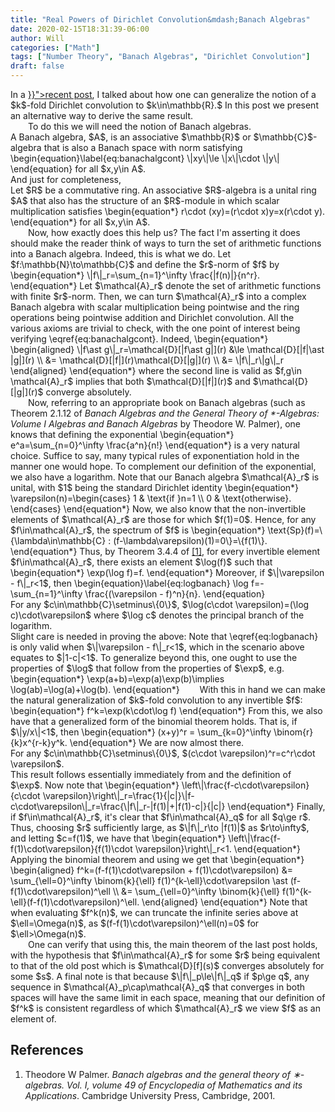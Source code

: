 ```yaml
---
title: "Real Powers of Dirichlet Convolution&mdash;Banach Algebras"
date: 2020-02-15T18:31:39-06:00
author: Will
categories: ["Math"]
tags: ["Number Theory", "Banach Algebras", "Dirichlet Convolution"]
draft: false
---
```


<div class="latex-post">
In a <a href="{{< ref "generalizeddirichletconvolution.md" >}}">recent post</a>, I talked about how one can generalize the notion of a $k$-fold Dirichlet convolution to $k\in\mathbb{R}.$ In this post we present an alternative way to derive the same result.
</div>

<!--more-->

<div class="latex-post">
&emsp;&emsp;To do this we will need the notion of Banach algebras.

<div class="definition" name="Banach algebra">
A Banach algebra, $A$, is an associative $\mathbb{R}$ or $\mathbb{C}$-algebra that is also a Banach space with norm satisfying
	\begin{equation}\label{eq:banachalgcont}
		\|xy\|\le \|x\|\cdot \|y\|
	\end{equation}
	for all $x,y\in A$.
</div>
And just for completeness,
<div class="definition" name="Associative algebra">
	Let $R$ be a commutative ring. An associative $R$-algebra is a unital ring $A$ that also has the structure of an $R$-module in which scalar multiplication satisfies
	\begin{equation*}
		r\cdot (xy)=(r\cdot x)y=x(r\cdot y).
	\end{equation*}
	for all $x,y\in A$.
</div>
&emsp;&emsp;Now, how exactly does this help us? The fact I'm asserting it does should make the reader think of ways to turn the set of arithmetic functions into a Banach algebra. Indeed, this is what we do. Let $f:\mathbb{N}\to\mathbb{C}$ and define the $r$-norm of $f$ by
\begin{equation*}
	\|f\|_r=\sum_{n=1}^\infty \frac{|f(n)|}{n^r}.
\end{equation*}
Let $\mathcal{A}_r$ denote the set of arithmetic functions with finite $r$-norm. Then, we can turn $\mathcal{A}_r$ into a complex Banach algebra with scalar multiplication being pointwise and the ring operations being pointwise addition and Dirichlet convolution. All the various axioms are trivial to check, with the one point of interest being verifying \eqref{eq:banachalgcont}. Indeed,
\begin{equation*}
	\begin{aligned}
		\|f\ast g\|_r=\mathcal{D}[|f\ast g|](r) &\le \mathcal{D}[|f|\ast |g|](r) \\
		&= \mathcal{D}[|f|](r)\mathcal{D}[|g|](r) \\  
  		&= \|f\|_r\|g\|_r  
	\end{aligned}
\end{equation*}
where the second line is valid as $f,g\in \mathcal{A}_r$ implies that both $\mathcal{D}[|f|](r)$ and $\mathcal{D}[|g|](r)$ converge absolutely.<br>
&emsp;&emsp;Now, referring to an appropriate book on Banach algebras (such as Theorem 2.1.12 of <i>Banach Algebras and the General Theory of *-Algebras: Volume I Algebras and Banach Algebras</i> by Theodore W. Palmer), one knows that defining the exponential
\begin{equation*}
	e^a=\sum_{n=0}^\infty \frac{a^n}{n!}
\end{equation*}
is a very natural choice. Suffice to say, many typical rules of exponentiation hold in the manner one would hope. To complement our definition of the exponential, we also have a logarithm. Note that our Banach algebra $\mathcal{A}_r$ is unital, with $1$ being the standard Dirichlet identity
\begin{equation*}
	\varepsilon(n)=\begin{cases}
		1 & \text{if }n=1 \\
		0 & \text{otherwise}.
	\end{cases}
\end{equation*}
Now, we also know that the non-invertible elements of $\mathcal{A}_r$ are those for which $f(1)=0$. Hence, for any $f\in\mathcal{A}_r$, the spectrum of $f$ is
\begin{equation*}
	\text{Sp}(f)=\{\lambda\in\mathbb{C} : (f-\lambda\varepsilon)(1)=0\}=\{f(1)\}.
\end{equation*}
Thus, by Theorem 3.4.4 of <a href="#palmer">[1]</a>, for every invertible element $f\in\mathcal{A}_r$, there exists an element $\log(f)$ such that
\begin{equation*}
	\exp(\log f)=f.
\end{equation*}
Moreover, if $\|\varepsilon - f\|_r<1$, then
\begin{equation}\label{eq:logbanach}
	\log f=-\sum_{n=1}^\infty \frac{(\varepsilon - f)^n}{n}.
\end{equation}

<div class="exercise" id="logexercise">
	For any $c\in\mathbb{C}\setminus\{0\}$, $\log(c\cdot \varepsilon)=(\log c)\cdot\varepsilon$ where $\log c$ denotes the principal branch of the logarithm.
</div>
Slight care is needed in proving the above: Note that \eqref{eq:logbanach} is only valid when $\|\varepsilon - f\|_r<1$, which in the scenario above equates to $|1-c|<1$. To generalize beyond this, one ought to use the properties of $\log$ that follow from the properties of $\exp$, e.g.
\begin{equation*}
	\exp(a+b)=\exp(a)\exp(b)\implies \log(ab)=\log(a)+\log(b).
\end{equation*}
&emsp;&emsp;With this in hand we can make the natural generalization of $k$-fold convolution to any invertible $f$:
\begin{equation*}
	f^k=\exp(k\cdot\log f)
\end{equation*}
From this, we also have that a generalized form of the binomial theorem holds. That is, if $\|y/x\|<1$, then
\begin{equation*}
	(x+y)^r = \sum_{k=0}^\infty \binom{r}{k}x^{r-k}y^k.
\end{equation*}
We are now almost there.

<div class="exercise" id="expexercise">
	For any $c\in\mathbb{C}\setminus\{0\}$, $(c\cdot \varepsilon)^r=c^r\cdot \varepsilon$.
</div>
This result follows essentially immediately from <eq-ref refid="logexercise"></eq-ref> and the definition of $\exp$. Now note that
\begin{equation*}
	\left\|\frac{f-c\cdot\varepsilon}{c\cdot \varepsilon}\right\|_r=\frac{1}{|c|}\|f-c\cdot\varepsilon\|_r=\frac{\|f\|_r-|f(1)|+|f(1)-c|}{|c|}
\end{equation*}
Finally, if $f\in\mathcal{A}_r$, it's clear that $f\in\mathcal{A}_q$ for all $q\ge r$. Thus, choosing $r$ sufficiently large, as $\|f\|_r\to |f(1)|$ as $r\to\infty$, and letting $c=f(1)$, we have that
\begin{equation*}
	\left\|\frac{f-f(1)\cdot\varepsilon}{f(1)\cdot \varepsilon}\right\|_r<1.
\end{equation*}
Applying the binomial theorem and using <eq-ref refid="expexercise"></eq-ref> we get that
\begin{equation*}
	\begin{aligned}
		f^k=(f-f(1)\cdot\varepsilon + f(1)\cdot\varepsilon) &= \sum_{\ell=0}^\infty \binom{k}{\ell} f(1)^{k-\ell}\cdot\varepsilon \ast (f-f(1)\cdot\varepsilon)^\ell \\
		&= \sum_{\ell=0}^\infty \binom{k}{\ell} f(1)^{k-\ell}(f-f(1)\cdot\varepsilon)^\ell.
	\end{aligned}
\end{equation*}
Note that when evaluating $f^k(n)$, we can truncate the infinite series above at $\ell=\Omega(n)$, as $(f-f(1)\cdot\varepsilon)^\ell(n)=0$ for $\ell>\Omega(n)$.<br>
&emsp;&emsp;One can verify that using this, the main theorem of the last post holds, with the hypothesis that $f\in\mathcal{A}_r$ for some $r$ being equivalent to that of the old post which is $\mathcal{D}[f](s)$ converges absolutely for some $s$. A final note is that because $\|f\|_p\le\|f\|_q$ if $p\ge q$, any sequence in $\mathcal{A}_p\cap\mathcal{A}_q$ that converges in both spaces will have the same limit in each space, meaning that our definition of $f^k$ is consistent regardless of which $\mathcal{A}_r$ we view $f$ as an element of.

</div>

## References
<ol class="bibliography">
<li id="palmer">Theodore W Palmer. <i>Banach algebras and the general theory of ∗-algebras. Vol. I, volume 49 of Encyclopedia of Mathematics and its Applications</i>. Cambridge University Press, Cambridge, 2001.</li>
</ol>
